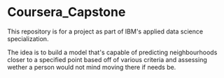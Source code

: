 # Coursera_Capstone
This repository is for a project as part of IBM's applied data science specialization.

The idea is to build a model that's capable of predicting neighbourhoods closer to a specified point based off of various criteria and assessing wether a person would not mind moving there if needs be. 
